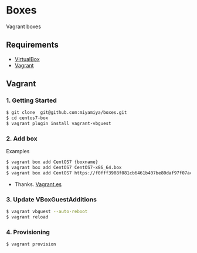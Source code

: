 # Boxes

Vagrant boxes

## Requirements

* [VirtualBox](https://www.virtualbox.org/wiki/Downloads)
* [Vagrant](http://www.vagrantup.com/downloads)

## Vagrant

### 1. Getting Started
```bash
$ git clone  git@github.com:miyamiya/boxes.git
$ cd centos7-box
$ vagrant plugin install vagrant-vbguest
```

### 2. Add box
Examples
```bash
$ vagrant box add CentOS7 {boxname}
$ vagrant box add CentOS7 CentOS7-x86_64.box
$ vagrant box add CentOS7 https://f0fff3908f081cb6461b407be80daf97f07ac418.googledrive.com/host/0BwtuV7VyVTSkUG1PM3pCeDJ4dVE/centos7.box
```
* Thanks. [Vagrant.es](http://www.vagrantbox.es/)

### 3. Update VBoxGuestAdditions
```bash
$ vagrant vbguest --auto-reboot
$ vagrant reload
```

### 4. Provisioning
```bash
$ vagrant provision
```

